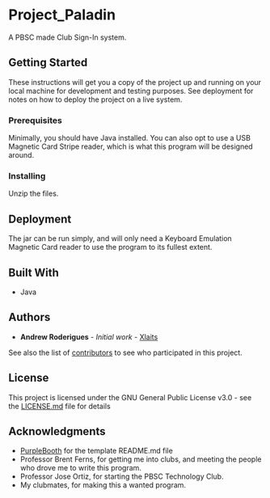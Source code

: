 # Project_Paladin

A PBSC made Club Sign-In system.

## Getting Started

These instructions will get you a copy of the project up and running on your local machine for development and testing purposes. See deployment for notes on how to deploy the project on a live system.

### Prerequisites

Minimally, you should have Java installed. You can also opt to use a USB Magnetic Card Stripe reader, which is what this program will be designed around.

### Installing

Unzip the files.

## Deployment

The jar can be run simply, and will only need a Keyboard Emulation Magnetic Card reader to use the program to its fullest extent.

## Built With

* Java

## Authors

* **Andrew Roderigues** - *Initial work* - [Xlaits](https://github.com/Xlaits)

See also the list of [contributors](https://github.com/xlaits/Project_Paladin/contributors) to see who participated in this project.

## License

This project is licensed under the GNU General Public License v3.0 - see the [LICENSE.md](LICENSE.md) file for details

## Acknowledgments

* [PurpleBooth](https://gist.github.com/PurpleBooth) for the template README.md file
* Professor Brent Ferns, for getting me into clubs, and meeting the people who drove me to write this program.
* Professor Jose Ortiz, for starting the PBSC Technology Club.
* My clubmates, for making this a wanted program.

